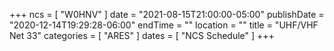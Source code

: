 +++
ncs = [ "W0HNV" ]
date = "2021-08-15T21:00:00-05:00"
publishDate = "2020-12-14T19:29:28-06:00"
endTime = ""
location = ""
title = "UHF/VHF Net 33"
categories = [ "ARES" ]
dates = [ "NCS Schedule" ]
+++
